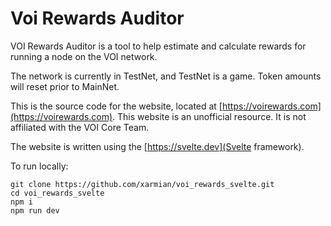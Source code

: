 # Voi Rewards Auditor

VOI Rewards Auditor is a tool to help estimate and calculate rewards for running a node on the VOI network.

The network is currently in TestNet, and TestNet is a game. Token amounts will reset prior to MainNet.

This is the source code for the website, located at [https://voirewards.com](https://voirewards.com).
This website is an unofficial resource. It is not affiliated with the VOI Core Team.

The website is written using the [https://svelte.dev](Svelte framework).

To run locally:
```
git clone https://github.com/xarmian/voi_rewards_svelte.git
cd voi_rewards_svelte
npm i
npm run dev
```